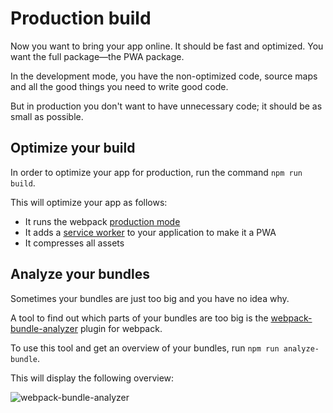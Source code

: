 # Production build

Now you want to bring your app online. It should be fast and optimized.
You want the full package—the PWA package.

In the development mode, you have the non-optimized code,
source maps and all the good things you need to write good code.

But in production you don't want to have unnecessary code; it should
be as small as possible.

## Optimize your build

In order to optimize your app for production, run the command `npm run build`.

This will optimize your app as follows:

- It runs the webpack [production mode](https://webpack.js.org/guides/production/)
- It adds a [service worker](https://github.com/oliviertassinari/serviceworker-webpack-plugin) to your application to make it a PWA
- It compresses all assets

## Analyze your bundles

Sometimes your bundles are just too big and you have no idea why.

A tool to find out which parts of your bundles are too big is the [webpack-bundle-analyzer](https://github.com/webpack-contrib/webpack-bundle-analyzer) plugin for webpack.

To use this tool and get an overview of your bundles, run `npm run analyze-bundle`.

This will display the following overview:

<img :src="$withBase('/analyzer.png')" alt="webpack-bundle-analyzer">
